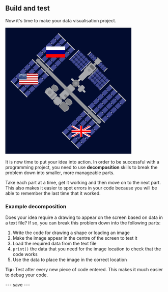 ## Build and test

Now it's time to make your data visualisation project.

![A screenshot of the ISS expedition project. There is an illustration of the ISS with three flags on top. One flag is Russian, one is for the United States of America and the other is for the United Kingdom.](images/iss-project.PNG)

It is now time to put your idea into action. In order to be successful with a programming project, you need to use **decomposition** skills to break the problem down into smaller, more manageable parts. 

Take each part at a time, get it working and then move on to the next part. This also makes it easier to spot errors in your code because you will be able to remember the last time that it worked. 

### Example decomposition

Does your idea require a drawing to appear on the screen based on data in a text file? If so, you can break this problem down into the following parts:

1. Write the code for drawing a shape or loading an image
2. Make the image appear in the centre of the screen to test it
3. Load the required data from the text file
4. `print()` the data that you need for the image location to check that the code works
5. Use the data to place the image in the correct location

**Tip:** Test after every new piece of code entered. This makes it much easier to debug your code. 



--- save ---
